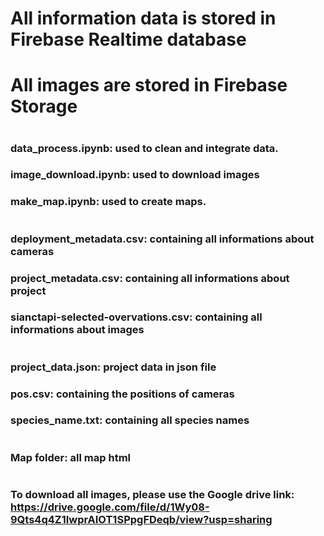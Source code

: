 # All information data is stored in Firebase Realtime database
# All images are stored in Firebase Storage
#
### data_process.ipynb: used to clean and integrate data.
### image_download.ipynb: used to download images
### make_map.ipynb: used to create maps.
# 
### deployment_metadata.csv: containing all informations about cameras
### project_metadata.csv: containing all informations about project
### sianctapi-selected-overvations.csv: containing all informations about images
# 
### project_data.json: project data in json file
### pos.csv: containing the positions of cameras
### species_name.txt: containing all species names
# 
### Map folder: all map html
#
### To download all images, please use the Google drive link: https://drive.google.com/file/d/1Wy08-9Qts4q4Z1IwprAIOT1SPpgFDeqb/view?usp=sharing
  
